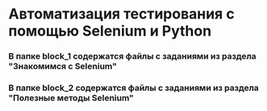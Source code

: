 # Автоматизация тестирования с помощью Selenium и Python

### В папке block_1 содержатся файлы с заданиями из раздела "Знакомимся с Selenium"

### В папке block_2 содержатся файлы с заданиями из раздела "Полезные методы Selenium"